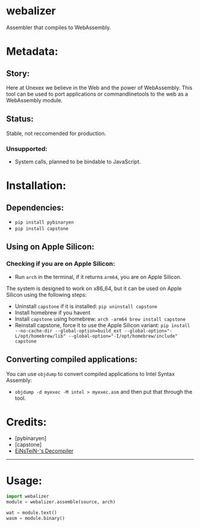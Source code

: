 # webalizer
Assembler that compiles to WebAssembly.
# Metadata:
## Story:
Here at Unexex we believe in the Web and the power of WebAssembly. This tool can be used to port applications or commandlinetools to the web as a WebAssembly module.
## Status:
Stable, not reccomended for production.
### Unsupported:
- System calls, planned to be bindable to JavaScript.
# Installation:
## Dependencies:
- `pip install pybinaryen`
- `pip install capstone`
## Using on Apple Silicon:
### Checking if you are on Apple Silicon:
- Run `arch` in the terminal, if it returns `arm64`, you are on Apple Silicon.

The system is designed to work on x86_64, but it can be used on Apple Silicon using the following steps:
- Uninstall `capstone` if it is installed: `pip uninstall capstone`
- Install homebrew if you havent
- Install `capstone` using homebrew: `arch -arm64 brew install capstone`
- Reinstall capstone, force it to use the Apple Silicon variant: `pip install --no-cache-dir --global-option=build_ext --global-option="-L/opt/homebrew/lib" --global-option="-I/opt/homebrew/include" capstone`
## Converting compiled applications:
You can use `objdump` to convert compiled applications to Intel Syntax Assembly:
- `objdump -d myexec -M intel > myexec.asm`
and then put that through the tool.
# Credits:
- [pybinaryen]
- [capstone]
- [EiNsTeiN-'s Decompiler](https://github.com/EiNSTeiN-/decompiler)
***
# Usage:
```py
import webalizer
module = webalizer.assemble(source, arch)

wat = module.text()
wasm = module.binary()
```